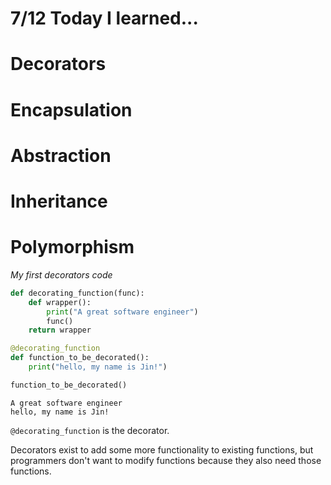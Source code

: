 # 7/12 Today I learned...


# Decorators

# Encapsulation

# Abstraction

# Inheritance

# Polymorphism



<em>My first decorators code</em>

```py
def decorating_function(func):
    def wrapper():
        print("A great software engineer")
        func()
    return wrapper

@decorating_function
def function_to_be_decorated():
    print("hello, my name is Jin!")

function_to_be_decorated()
```
```
A great software engineer
hello, my name is Jin!
```

`@decorating_function` is the decorator.

Decorators exist to add some more functionality to existing functions, but programmers don't want to modify functions because they also need those functions.

